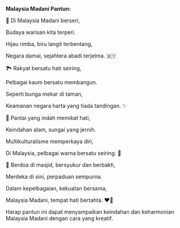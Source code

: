 **Malaysia Madani Pantun:**

🌺 Di Malaysia Madani berseri,

Budaya warisan kita terperi.

Hijau rimba, biru langit terbentang,

Negara damai, sejahtera abadi terjelma. 🇲🇾

🏞️ Rakyat bersatu hati seiring,

Pelbagai kaum bersatu membangun.

Seperti bunga mekar di taman,

Keamanan negara harta yang tiada tandingan. ✨

🌊 Pantai yang indah memikat hati,

Keindahan alam, sungai yang jernih.

Multikulturalisme memperkaya diri,

Di Malaysia, pelbagai warna bersatu seiring. 🌈

🕌 Berdoa di masjid, bersyukur dan berbakti,

Merdeka di sini, perpaduan sempurna.

Dalam kepelbagaian, kekuatan bersama,

Malaysia Madani, tempat hati bertahta. ❤️🤝

Harap pantun ini dapat menyampaikan keindahan dan keharmonian Malaysia Madani dengan cara yang kreatif.

